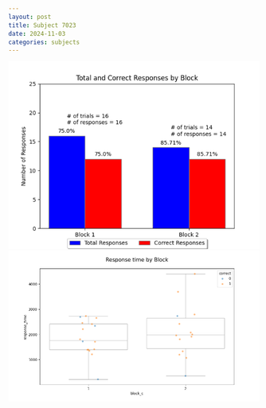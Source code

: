 ```yaml
---
layout: post
title: Subject 7023
date: 2024-11-03
categories: subjects
---
```


![](data/7023/run-24/7023_ATS_responses.png)
![](data/7023/run-24/7023_ATS_rt.png)
